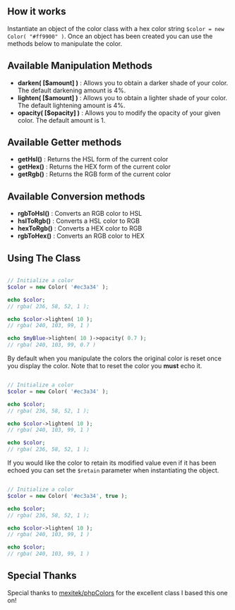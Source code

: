## How it works
Instantiate an object of the color class with a hex color string `$color = new Color( "#ff9900" )`. Once an object has been created you can use the methods below to manipulate the color.

## Available Manipulation Methods
- <strong>darken( [$amount] )</strong> : Allows you to obtain a darker shade of your color. The default darkening amount is 4%.
- <strong>lighten( [$amount] )</strong> : Allows you to obtain a lighter shade of your color. The default lightening amount is 4%.
- <strong>opacity( [$opacity] )</strong> : Allows you to modify the opacity of your given color. The default amount is 1.

## Available Getter methods
- <strong>getHsl()</strong> : Returns the HSL form of the current color
- <strong>getHex()</strong> : Returns the HEX form of the current color
- <strong>getRgb()</strong> : Returns the RGB form of the current color

## Available Conversion methods
- <strong>rgbToHsl()</strong> : Converts an RGB color to HSL
- <strong>hslToRgb()</strong> : Converts a HSL color to RGB
- <strong>hexToRgb()</strong> : Converts a HEX color to RGB
- <strong>rgbToHex()</strong> : Converts an RGB color to HEX

## Using The Class

```php

// Initialize a color
$color = new Color( '#ec3a34' );

echo $color;
// rgba( 236, 58, 52, 1 );

echo $color->lighten( 10 );
// rgba( 240, 103, 99, 1 )

echo $myBlue->lighten( 10 )->opacity( 0.7 );
// rgba( 240, 103, 99, 0.7 )

```

By default when you manipulate the colors the original color is reset once you display the color. Note that to reset the color you <strong>must</strong> echo it.

```php

// Initialize a color
$color = new Color( '#ec3a34' );

echo $color;
// rgba( 236, 58, 52, 1 );

echo $color->lighten( 10 );
// rgba( 240, 103, 99, 1 )

echo $color;
// rgba( 236, 58, 52, 1 );

```

If you would like the color to retain its modified value even if it has been echoed you can set the <code>$retain</code> parameter when instantiating the object.

```php

// Initialize a color
$color = new Color( '#ec3a34', true );

echo $color;
// rgba( 236, 58, 52, 1 );

echo $color->lighten( 10 );
// rgba( 240, 103, 99, 1 )

echo $color;
// rgba( 240, 103, 99, 1 )

```


## Special Thanks
Special thanks to [mexitek/phpColors](https://github.com/mexitek/phpColors/) for the excellent class I based this one on!
